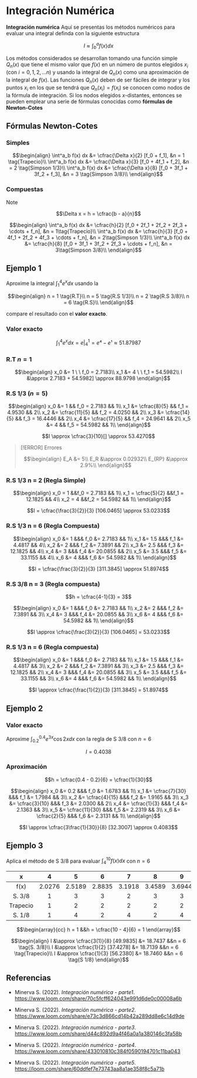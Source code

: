 # Integración Numérica

**Integración numérica** Aquí se presentas los métodos numéricos para evaluar una integral definda con la siguiente estructura

$$I \approx \int^a_bf(x) dx$$

Los métodos considerados se desarrollan tomando una función simple $Q_n(x)$ que tiene el mismo valor que $f(x)$ en un número de puntos elegidos $x_i$ (con $i = 0, 1, 2, \dots n$) y usando la integral de $Q_n(x)$  como una aproximación de la integral de $f(x)$. Las funciones $Q_n(x)$ deben de ser fáciles de integrar y los puntos $x_i$ en los que se tendrá  que $Q_n(x_i) = f(x_i)$ se conocen como nodos de la fórmula de integración. Si los nodos elegidos $x$-distantes, entonces se pueden emplear una serie de fórmulas conocidas como **fórmulas de Newton-Cotes**

## Fórmulas Newton-Cotes

### Simples

$$\begin{align}
	\int^a_b f(x) dx &= \cfrac{\Delta x}{2} [f_0 + f_1], &n = 1 \tag{Trapecio}\\
	\int^a_b f(x) dx &= \cfrac{\Delta x}{3} [f_0 + 4f_1 + f_2], &n = 2 \tag{Simpson 1/3}\\
	\int^a_b f(x) dx &= \cfrac{\Delta x}{8} [f_0 + 3f_1 + 3f_2 + f_3], &n = 3 \tag{Simpson 3/8}\\
\end{align}$$

### Compuestas

> [!NOTE]
> 
> $$\Delta x = h = \cfrac{b - a}{n}$$

$$\begin{align}
	\int^a_b f(x) dx &= \cfrac{h}{2} [f_0 + 2f_1 + 2f_2 + 2f_3 + \cdots + f_n], &n = 1\tag{Trapecio}\\
	\int^a_b f(x) dx &= \cfrac{h}{3} [f_0 + 4f_1 + 2f_2 + 4f_3 + \cdots + f_n], &n = 2\tag{Simpson 1/3}\\
	\int^a_b f(x) dx &= \cfrac{h}{8} [f_0 + 3f_1 + 3f_2 + 2f_3 + \cdots + f_n], &n = 3\tag{Simpson 3/8}\\
\end{align}$$

## Ejemplo 1

Aproxime la integral $\int^4_1 e^x dx$ usando la 

$$\begin{align}
	n = 1 \tag{R.T}\\
	n = 5 \tag{R.S 1/3}\\
	n = 2 \tag{R.S 3/8}\\
	n = 6 \tag{R.S}\\
\end{align}$$

compare el resultado con el **valor exacto**.

### Valor exacto

$$\int^4_1 e^x dx = e \bigg |^1_4 = e⁴ - e¹ \approx 51.87987 $$

### R.T $n = 1$

$$\begin{align}
x_0 &= 1 \ \ f_0 = 2.7183\\ 
x_1 &= 4 \ \ f_1 = 54.5982\\ 
I &\approx 2.7183 + 54.5982] \approx 88.9798
\end{align}$$

### R.S 1/3 ($n=5$)

$$\begin{align}
	x_0 &= 1			 && f_0 =  2.7183 && 1\\
	x_1 &= \cfrac{8}{5}  && f_1 =  4.9530 && 2\\
	x_2 &= \cfrac{11}{5} && f_2 =  4.0250 && 2\\
	x_3 &= \cfrac{14}{5} && f_3 = 16.4446 && 2\\
	x_4 &= \cfrac{17}{5} && f_4 = 24.9641 && 2\\
	x_5 &= 4 			 && f_5 = 54.5982 && 1\\
\end{align}$$

$$I \approx \cfrac{3}{10}[] \approx 53.4270$$

> [!ERROR] Errores
> 
> $$\begin{align}
>	 E_A &= 5\\
>    E_R &\approx 0.02932\\
> E_{RP} &\approx 2.9%\\
> \end{align}$$

### R.S 1/3 n = 2 (Regla Simple)

$$\begin{align}
	x_0 = 1 		   &&f_0 =  2.7183 && 1\\
	x_1 = \cfrac{5}{2} &&f_1 = 12.1825 && 4\\
	x_2 = 4 		   &&f_2 = 54.5982 && 1\\
\end{align}$$

$$I = \cfrac{\frac{3}{2}}{3} [106.0465] \approx 53.0233$$

### R.S 1/3 n = 6 (Regla Compuesta)

$$\begin{align}
	x_0 &= 1   &&& f_0 &=  2.7183 && 1\\
	x_1 &= 1.5 &&& f_1 &=  4.4817 && 4\\
	x_2 &= 2   &&& f_2 &=  7.3891 && 2\\
	x_3 &= 2.5 &&& f_3 &= 12.1825 && 4\\
	x_4 &= 3   &&& f_4 &= 20.0855 && 2\\
	x_5 &= 3.5 &&& f_5 &= 33.1155 && 4\\
	x_6 &= 4   &&& f_6 &= 54.5982 && 1\\
\end{align}$$

$$I = \cfrac{\frac{3}{2}}{3} [311.3845] \approx 51.8974$$

### R.S 3/8 n = 3 (Regla compuesta)

$$h = \cfrac{4-1}{3} = 3$$

$$\begin{align}
	x_0 &= 1   &&& f_0 &=  2.7183 && 1\\
	x_2 &= 2   &&& f_2 &=  7.3891 && 3\\
	x_4 &= 3   &&& f_4 &= 20.0855 && 3\\
	x_6 &= 4   &&& f_6 &= 54.5982 && 1\\
\end{align}$$

$$I \approx \cfrac{\frac{3}{2}}{3} [106.0465] = 53.0233$$


### R.S 1/3 n = 6 (Regla compuesta)

$$\begin{align}
	x_0 &= 1   &&& f_0 &=  2.7183 && 1\\
	x_1 &= 1.5 &&& f_1 &=  4.4817 && 3\\
	x_2 &= 2   &&& f_2 &=  7.3891 && 3\\
	x_3 &= 2.5 &&& f_3 &= 12.1825 && 2\\
	x_4 &= 3   &&& f_4 &= 20.0855 && 3\\
	x_5 &= 3.5 &&& f_5 &= 33.1155 && 3\\
	x_6 &= 4   &&& f_6 &= 54.5982 && 1\\
\end{align}$$

$$I \approx \cfrac{\frac{1}{2}}{3} [311.3845] = 51.8974$$

## Ejemplo 2

### Valor exacto

Aproxime $\int^{0.4}_{0.2} e^{3x} \cos 2x dx$ con la regla de S 3/8 con $n=6$

$$I = 0.4038$$

### Aproximación

$$h = \cfrac{0.4 - 0.2}{6} = \cfrac{1}{30}$$

$$\begin{align}
	x_0 &= 0.2			  &&& f_0 &= 1.6783 && 1\\
	x_1 &= \cfrac{7}{30}  &&& f_1 &= 1.7984 && 3\\
	x_2 &= \cfrac{4}{15}  &&& f_2 &= 1.9165 && 3\\
	x_3 &= \cfrac{3}{10}  &&& f_3 &= 2.0300 && 2\\
	x_4 &= \cfrac{1}{3}   &&& f_4 &= 2.1363 && 3\\
	x_5 &= \cfrac{11}{30} &&& f_5 &= 2.2319 && 3\\
	x_6 &= \cfrac{2}{5}   &&& f_6 &= 2.3131 && 1\\
\end{align}$$

$$I \approx \cfrac{3\frac{1}{30}}{8} [32.3007] \approx 0.4083$$

## Ejemplo 3

Aplica el método de S 3/8 para evaluar $\int^{10}_4 f(x) dx$ con $n = 6$

|  x   |   4    |   5    |   6    |   7    |   8    |   9    |   10   |
|:----:|:------:|:------:|:------:|:------:|:------:|:------:|:------:|
| f(x) | 2.0276 | 2.5189 | 2.8835 | 3.1918 | 3.4589 | 3.6944 | 3.9052 |
|  S. 3/8   |   1    |   3    |   3    |   2    |   3    |   3    |   1    |
|  Trapecio   |   1    |   2    |   2    |   2    |   2    |   2    |   1    |
|  S. 1/8   |   1    |   4    |   2    |   4    |   2    |   4    | 1       |

$$\begin{array}{cc}
h = 1 &&h = \cfrac{10 - 4}{6} = 1
\end{array}$$

$$\begin{align}
I &\approx \cfrac{3(1)}{8} [49.9835] &= 18.7437 &&n = 6 \tag{S. 3/8}\\
I &\approx \cfrac{1}{2} [37.4278] 	 &= 18.7139 &&n = 6 \tag{Trapecio}\\
I &\approx \cfrac{1}{3} [56.2380] 	 &= 18.7460 &&n = 6 \tag{S 1/8}
\end{align}$$

## Referencias

- Minerva S. (2022). _Integración numérica - parte1_. https://www.loom.com/share/70c5fcff624043e991d6de0c00008a6b

- Minerva S. (2022). _Integración numérica - parte2_. https://www.loom.com/share/e73c3d866cd14b42a289dd8e6c14d9de

- Minerva S. (2022). _Integración numérica - parte3_. https://www.loom.com/share/d44c892d9a4f46a0a1a380146c3fa58b

- Minerva S. (2022). _Integración numérica - parte4_. https://www.loom.com/share/433010810c384f0590194701c11ba043

- Minerva S. (2022). _Integración numérica - parte5_. https://loom.com/share/60ddfef7e73743aa8a1ae358f8c5a71b
